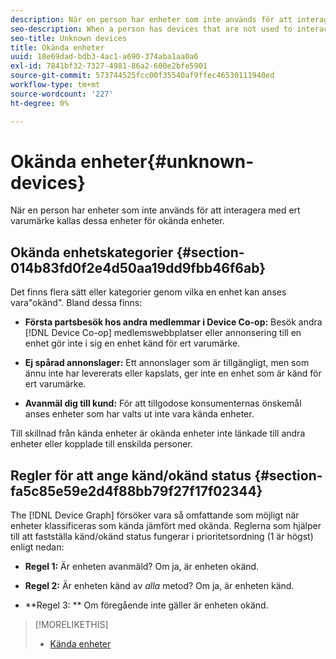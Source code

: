 ```yaml
---
description: När en person har enheter som inte används för att interagera med ert varumärke kallas dessa enheter för okända enheter.
seo-description: When a person has devices that are not used to interact with your brand, those devices are called unknown devices.
seo-title: Unknown devices
title: Okända enheter
uuid: 18e69dad-bdb3-4ac1-a690-374aba1aa0a6
exl-id: 7841bf32-7327-4981-86a2-600e2bfe5901
source-git-commit: 573744525fcc00f35540af9ffec46530111940ed
workflow-type: tm+mt
source-wordcount: '227'
ht-degree: 0%

---
```


# Okända enheter{#unknown-devices}

När en person har enheter som inte används för att interagera med ert varumärke kallas dessa enheter för okända enheter.

## Okända enhetskategorier {#section-014b83fd0f2e4d50aa19dd9fbb46f6ab}

Det finns flera sätt eller kategorier genom vilka en enhet kan anses vara&quot;okänd&quot;. Bland dessa finns:

* **Första partsbesök hos andra medlemmar i Device Co-op:** Besök andra [!DNL Device Co-op] medlemswebbplatser eller annonsering till en enhet gör inte i sig en enhet känd för ert varumärke.

* **Ej spårad annonslager:** Ett annonslager som är tillgängligt, men som ännu inte har levererats eller kapslats, ger inte en enhet som är känd för ert varumärke.
* **Avanmäl dig till kund:** För att tillgodose konsumenternas önskemål anses enheter som har valts ut inte vara kända enheter.

Till skillnad från kända enheter är okända enheter inte länkade till andra enheter eller kopplade till enskilda personer.

## Regler för att ange känd/okänd status {#section-fa5c85e59e2d4f88bb79f27f17f02344}

The [!DNL Device Graph] försöker vara så omfattande som möjligt när enheter klassificeras som kända jämfört med okända. Reglerna som hjälper till att fastställa känd/okänd status fungerar i prioritetsordning (1 är högst) enligt nedan:

* **Regel 1:** Är enheten avanmäld? Om ja, är enheten okänd.
* **Regel 2:** Är enheten känd av *alla* metod? Om ja, är enheten känd.

* **Regel 3: ** Om föregående inte gäller är enheten okänd.

>[!MORELIKETHIS]
>
>* [Kända enheter](../processes/known-device.md#concept-8e87c276819a48bfac5cef10b45216d1)

